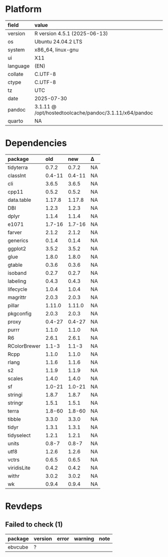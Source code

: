 # Platform

|field    |value                                                  |
|:--------|:------------------------------------------------------|
|version  |R version 4.5.1 (2025-06-13)                           |
|os       |Ubuntu 24.04.2 LTS                                     |
|system   |x86_64, linux-gnu                                      |
|ui       |X11                                                    |
|language |(EN)                                                   |
|collate  |C.UTF-8                                                |
|ctype    |C.UTF-8                                                |
|tz       |UTC                                                    |
|date     |2025-07-30                                             |
|pandoc   |3.1.11 @ /opt/hostedtoolcache/pandoc/3.1.11/x64/pandoc |
|quarto   |NA                                                     |

# Dependencies

|package      |old    |new    |Δ  |
|:------------|:------|:------|:--|
|tidyterra    |0.7.2  |0.7.2  |NA |
|classInt     |0.4-11 |0.4-11 |NA |
|cli          |3.6.5  |3.6.5  |NA |
|cpp11        |0.5.2  |0.5.2  |NA |
|data.table   |1.17.8 |1.17.8 |NA |
|DBI          |1.2.3  |1.2.3  |NA |
|dplyr        |1.1.4  |1.1.4  |NA |
|e1071        |1.7-16 |1.7-16 |NA |
|farver       |2.1.2  |2.1.2  |NA |
|generics     |0.1.4  |0.1.4  |NA |
|ggplot2      |3.5.2  |3.5.2  |NA |
|glue         |1.8.0  |1.8.0  |NA |
|gtable       |0.3.6  |0.3.6  |NA |
|isoband      |0.2.7  |0.2.7  |NA |
|labeling     |0.4.3  |0.4.3  |NA |
|lifecycle    |1.0.4  |1.0.4  |NA |
|magrittr     |2.0.3  |2.0.3  |NA |
|pillar       |1.11.0 |1.11.0 |NA |
|pkgconfig    |2.0.3  |2.0.3  |NA |
|proxy        |0.4-27 |0.4-27 |NA |
|purrr        |1.1.0  |1.1.0  |NA |
|R6           |2.6.1  |2.6.1  |NA |
|RColorBrewer |1.1-3  |1.1-3  |NA |
|Rcpp         |1.1.0  |1.1.0  |NA |
|rlang        |1.1.6  |1.1.6  |NA |
|s2           |1.1.9  |1.1.9  |NA |
|scales       |1.4.0  |1.4.0  |NA |
|sf           |1.0-21 |1.0-21 |NA |
|stringi      |1.8.7  |1.8.7  |NA |
|stringr      |1.5.1  |1.5.1  |NA |
|terra        |1.8-60 |1.8-60 |NA |
|tibble       |3.3.0  |3.3.0  |NA |
|tidyr        |1.3.1  |1.3.1  |NA |
|tidyselect   |1.2.1  |1.2.1  |NA |
|units        |0.8-7  |0.8-7  |NA |
|utf8         |1.2.6  |1.2.6  |NA |
|vctrs        |0.6.5  |0.6.5  |NA |
|viridisLite  |0.4.2  |0.4.2  |NA |
|withr        |3.0.2  |3.0.2  |NA |
|wk           |0.9.4  |0.9.4  |NA |

# Revdeps

## Failed to check (1)

|package |version |error |warning |note |
|:-------|:-------|:-----|:-------|:----|
|ebvcube |?       |      |        |     |

